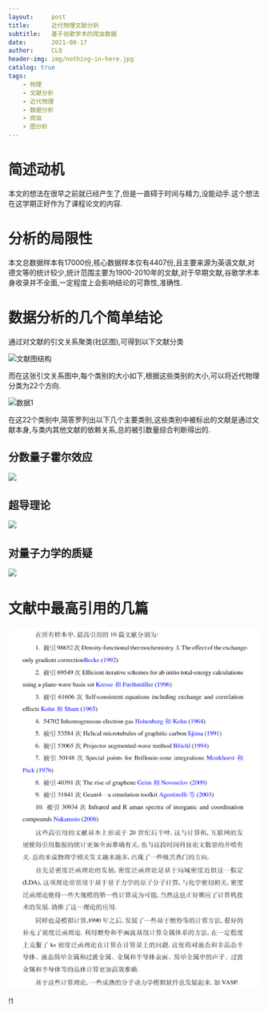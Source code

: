 ```yaml
---
layout:     post
title:      近代物理文献分析
subtitle:   基于谷歌学术的爬虫数据
date:       2021-08-17
author:     CLQ
header-img: img/nothing-in-here.jpg
catalog: true
tags:
    - 物理
    - 文献分析
    - 近代物理
    - 数据分析
    - 爬虫
    - 图分析
---
```


# 简述动机

本文的想法在很早之前就已经产生了,但是一直碍于时间与精力,没能动手.这个想法在这学期正好作为了课程论文的内容.

# 分析的局限性

本文总数据样本有17000份,核心数据样本仅有4407份,且主要来源为英语文献,对德文等的统计较少,统计范围主要为1900-2010年的文献,对于早期文献,谷歌学术本身收录并不全面,一定程度上会影响结论的可靠性,准确性.

# 数据分析的几个简单结论


通过对文献的引文关系聚类(社区图),可得到以下文献分类

![文献图结构](https://clq9920.github.io/draw/20210817/d-shuqutu.png)

而在这张引文关系图中,每个类别的大小如下,根据这些类别的大小,可以将近代物理分类为22个方向.

![数据1](https://clq9920.github.io/draw/20210817/d-wenxianhuafe.png)

在这22个类别中,简答罗列出以下几个主要类别,这些类别中被标出的文献是通过文献本身,与类内其他文献的依赖关系,总的被引数量综合判断得出的.

## 分数量子霍尔效应


![](https://clq9920.github.io/draw/20210817/liazihuoer-crop.png)


## 超导理论

![](https://clq9920.github.io/draw/20210817/chaodao.png)


## 对量子力学的质疑

![](https://clq9920.github.io/draw/20210817/EPR-crop.png)

# 文献中最高引用的几篇

![](../draw/20210817/zuigaobeiyi1.png)


!1[](../draw/20210817/zuigaobeiyi2.png)


